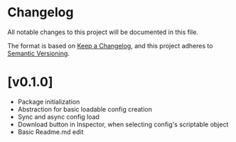 # Changelog

All notable changes to this project will be documented in this file.

The format is based on [Keep a Changelog](https://keepachangelog.com/en/1.1.0/),
and this project adheres to [Semantic Versioning](https://semver.org/spec/v2.0.0.html).

# [v0.1.0] 
- Package initialization
- Abstraction for basic loadable config creation
- Sync and async config load
- Download button in Inspector, when selecting config's scriptable object
- Basic Readme.md edit